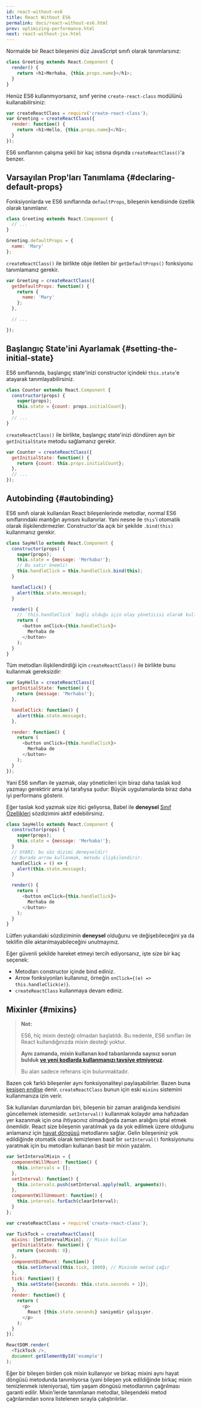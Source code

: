 ```yaml
---
id: react-without-es6
title: React Without ES6
permalink: docs/react-without-es6.html
prev: optimizing-performance.html
next: react-without-jsx.html
---
```


Normalde bir React bileşenini düz JavaScript sınıfı olarak tanımlarsınız:

```javascript
class Greeting extends React.Component {
  render() {
    return <h1>Merhaba, {this.props.name}</h1>;
  }
}
```

Henüz ES6 kullanmıyorsanız, sınıf yerine `create-react-class` modülünü kullanabilirsiniz:

```javascript
var createReactClass = require('create-react-class');
var Greeting = createReactClass({
  render: function() {
    return <h1>Hello, {this.props.name}</h1>;
  }
});
```

ES6 sınıflarının çalışma şekli bir kaç istisna dışında `createReactClass()`'a benzer.

## Varsayılan Prop'ları Tanımlama {#declaring-default-props}

Fonksiyonlarda ve ES6 sınıflarında `defaultProps`, bileşenin kendisinde özellik olarak tanımlanır.

```javascript
class Greeting extends React.Component {
  // ...
}

Greeting.defaultProps = {
  name: 'Mary'
};
```

`createReactClass()` ile birlikte obje iletilen bir `getDefaultProps()` fonksiyonu tanımlamanız gerekir.

```javascript
var Greeting = createReactClass({
  getDefaultProps: function() {
    return {
      name: 'Mary'
    };
  },

  // ...

});
```

## Başlangıç State'ini Ayarlamak {#setting-the-initial-state}

ES6 sınıflarında, başlangıç state'inizi constructor içindeki `this.state`'e atayarak tanımlayabilirsiniz.

```javascript
class Counter extends React.Component {
  constructor(props) {
    super(props);
    this.state = {count: props.initialCount};
  }
  // ...
}
```

`createReactClass()` ile birlikte, başlangıç state'inizi döndüren ayrı bir `getInitialState` metodu sağlamanız gerekir.

```javascript
var Counter = createReactClass({
  getInitialState: function() {
    return {count: this.props.initialCount};
  },
  // ...
});
```

## Autobinding {#autobinding}

ES6 sınıfı olarak kullanılan React bileşenlerinde metodlar, normal ES6 sınıflarındaki mantığın aynısını kullanırlar. Yani nesne ile `this`'i otomatik olarak ilişkilendirmezler. Constructor'da açık bir şekilde `.bind(this)` kullanmanız gerekir.

```javascript
class SayHello extends React.Component {
  constructor(props) {
    super(props);
    this.state = {message: 'Merhaba!'};
    // Bu satır önemli!
    this.handleClick = this.handleClick.bind(this);
  }

  handleClick() {
    alert(this.state.message);
  }

  render() {
    // `this.handleClick` bağlı olduğu için olay yöneticisi olarak kullanabiliriz.
    return (
      <button onClick={this.handleClick}>
        Merhaba de
      </button>
    );
  }
}
```

Tüm metodları ilişkilendirdiği için `createReactClass()` ile birlikte bunu kullanmak gereksizdir:

```javascript
var SayHello = createReactClass({
  getInitialState: function() {
    return {message: 'Merhaba!'};
  },

  handleClick: function() {
    alert(this.state.message);
  },

  render: function() {
    return (
      <button onClick={this.handleClick}>
        Merhaba de
      </button>
    );
  }
});
```

Yani ES6 sınıfları ile yazmak, olay yöneticileri için biraz daha taslak kod yazmayı gerektirir ama iyi tarafıysa şudur: Büyük uygulamalarda biraz daha iyi performans gösterir.

Eğer taslak kod yazmak size itici geliyorsa, Babel ile **deneysel** [Sınıf Özellikleri](https://babeljs.io/docs/plugins/transform-class-properties/) sözdizimini aktif edebilirsiniz.


```javascript
class SayHello extends React.Component {
  constructor(props) {
    super(props);
    this.state = {message: 'Merhaba!'};
  }
  // UYARI: bu söz dizimi deneyseldir!
  // Burada arrow kullanmak, metodu ilişkilendirir.
  handleClick = () => {
    alert(this.state.message);
  }

  render() {
    return (
      <button onClick={this.handleClick}>
        Merhaba de
      </button>
    );
  }
}
```
Lütfen yukarıdaki sözdiziminin **deneysel** olduğunu ve değişebileceğini ya da teklifin dile aktarılmayabileceğini unutmayınız.

Eğer güvenli şekilde hareket etmeyi tercih ediyorsanız, işte size bir kaç seçenek:

* Metodları constructor içinde bind ediniz.
* Arrow fonksiyonları kullanınız, örneğin `onClick={(e) => this.handleClick(e)}`.
* `createReactClass` kullanmaya devam ediniz.

## Mixinler {#mixins}

>**Not:**
>
>ES6, hiç mixin desteği olmadan başlatıldı. Bu nedenle, ES6 sınıfları ile React kullandığınızda mixin desteği yoktur.
>
>**Aynı zamanda, mixin kullanan kod tabanlarında sayısız sorun bulduk [ve yeni kodlarda kullanmanızı tavsiye etmiyoruz](/blog/2016/07/13/mixins-considered-harmful.html).**
>
>Bu alan sadece referans için bulunmaktadır.

Bazen çok farklı bileşenler aynı fonksiyonaliteyi paylaşabilirler. Bazen buna [kesişen endişe](https://eksisozluk.com/aspect-oriented-programming--574712?nr=true&rf=cross%20cutting%20concern) denir. `createReactClass` bunun için eski `mixins` sistemini kullanmanıza izin verir.

Sık kullanılan durumlardan biri, bileşenin bir zaman aralığında kendisini güncellemek istemesidir. `setInterval()` kullanmak kolaydır ama hafızadan yer kazanmak için ona ihtiyacınız olmadığında zaman aralığını iptal etmek önemlidir. React size bileşenin yaratılmak ya da yok edilmek üzere olduğunu anlamanız için [hayat döngüsü](/docs/react-component.html#the-component-lifecycle) metodlarını sağlar. Gelin bileşeniniz yok edildiğinde otomatik olarak temizlenen basit bir `setInterval()` fonksiyonunu yaratmak için bu metodları kullanan basit bir mixin yazalım.

```javascript
var SetIntervalMixin = {
  componentWillMount: function() {
    this.intervals = [];
  },
  setInterval: function() {
    this.intervals.push(setInterval.apply(null, arguments));
  },
  componentWillUnmount: function() {
    this.intervals.forEach(clearInterval);
  }
};

var createReactClass = require('create-react-class');

var TickTock = createReactClass({
  mixins: [SetIntervalMixin], // Mixin kullan
  getInitialState: function() {
    return {seconds: 0};
  },
  componentDidMount: function() {
    this.setInterval(this.tick, 1000); // Mixinde metod çağır
  },
  tick: function() {
    this.setState({seconds: this.state.seconds + 1});
  },
  render: function() {
    return (
      <p>
        React {this.state.seconds} saniyedir çalışıyor.
      </p>
    );
  }
});

ReactDOM.render(
  <TickTock />,
  document.getElementById('example')
);
```

Eğer bir bileşen birden çok mixin kullanıyor ve birkaç mixini aynı hayat döngüsü metodunda tanımlıyorsa (yani bileşen yok edildiğinde birkaç mixin temizlenmek isteniyorsa), tüm yaşam döngüsü metodlarının çağrılması garanti edilir. Mixin'lerde tanımlanan metodlar, bileşendeki metod çağrılarından sonra listelenen sırayla çalıştırılırlar.
